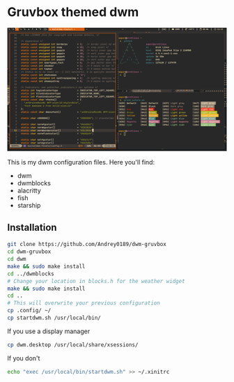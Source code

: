 # Gruvbox themed dwm

![Screenshot](./screenshot.png)

This is my dwm configuration files. Here you'll find:
- dwm
- dwmblocks
- alacritty
- fish
- starship

## Installation
```bash
git clone https://github.com/Andrey0189/dwm-gruvbox
cd dwm-gruvbox
cd dwm
make && sudo make install
cd ../dwmblocks
# Change your location in blocks.h for the weather widget
make && sudo make install
cd ..
# This will overwrite your previous configuration
cp .config/ ~/
cp startdwm.sh /usr/local/bin/
```

If you use a display manager
```bash
cp dwm.desktop /usr/local/share/xsessions/
```
If you don't
```bash
echo "exec /usr/local/bin/startdwm.sh" >> ~/.xinitrc
```

